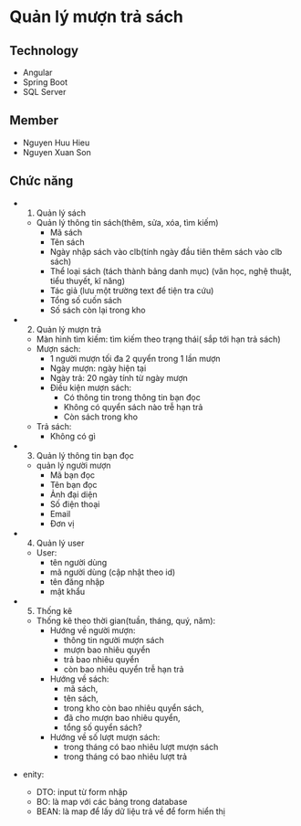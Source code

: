 # Quản lý mượn trả sách

## Technology
- Angular 
- Spring Boot
- SQL Server

## Member
- Nguyen Huu Hieu
- Nguyen Xuan Son

## Chức năng

- 1. Quản lý sách
    - Quản lý thông tin sách(thêm, sửa, xóa, tìm kiếm)
        - Mã sách
        - Tên sách
        - Ngày nhập sách vào clb(tính ngày đầu tiên thêm sách vào clb sách)
        - Thể loại sách (tách thành bảng danh mục) (văn học, nghệ thuật, tiểu thuyết, kĩ năng)
        - Tác giả (lưu một trường text để tiện tra cứu)
        - Tổng số cuốn sách
        - Số sách còn lại trong kho

- 2. Quản lý mượn trả
    - Màn hình tìm kiếm: tìm kiếm theo trạng thái( sắp tới hạn trả sách)
    - Mượn sách: 
        - 1 người mượn tối đa 2 quyển trong 1 lần mượn
        - Ngày mượn: ngày hiện tại
        - Ngày trả: 20 ngày tính từ ngày mượn
        - Điều kiện mượn sách:
            - Có thông tin trong thông tin bạn đọc
            - Không có quyển sách nào trễ hạn trả
            - Còn sách trong kho
    - Trả sách:
        - Không có gì

- 3. Quản lý thông tin bạn đọc
    - quản lý người mượn
        - Mã bạn đọc
        - Tên bạn đọc
        - Ảnh đại diện
        - Số điện thoại
        - Email
        - Đơn vị 

- 4. Quản lý user
    - User:
        - tên người dùng
        - mã người dùng (cập nhật theo id)
        - tên đăng nhập
        - mật khẩu

- 5. Thống kê
    - Thống kê theo thời gian(tuần, tháng, quý, năm):
        - Hướng về người mượn: 
            + thông tin người mượn sách
            + mượn bao nhiêu quyển
            + trả bao nhiêu quyển 
            + còn bao nhiêu quyển trễ hạn trả
        - Hướng về sách: 
            + mã sách, 
            + tên sách, 
            + trong kho còn bao nhiêu quyển sách, 
            + đã cho mượn bao nhiêu quyển, 
            + tổng số quyển sách?
        - Hướng về số lượt mượn sách: 
            + trong tháng có bao nhiêu lượt mượn sách
            + trong tháng có bao nhiêu lượt trả
- enity:
    - DTO: input từ form nhập
    - BO: là map với các bảng trong database
    - BEAN: là map để lấy dữ liệu trả về để form hiển thị